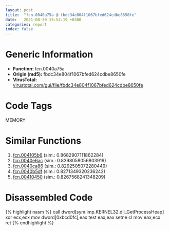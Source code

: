 ```yaml
---
layout: post
title:  "fcn.0040a75a @ fbdc34e804f1067bfed624cdbe8650fe"
date:   2021-08-30 15:52:19 +0300
categories: report
index: false
---
```


# Generic Information
- **Function:** fcn.0040a75a
- **Origin (md5):** fbdc34e804f1067bfed624cdbe8650fe
- **VirusTotal:** [virustotal.com/gui/file/fbdc34e804f1067bfed624cdbe8650fe][virustotal_ref]

# Code Tags
<span class="tag" id="MEMORY">MEMORY</span>


# Similar Functions

1. [fcn.004105b6][similar_1_ref] (sim.: 0.8682907111862284)
2. [fcn.0040e6ac][similar_2_ref] (sim.: 0.8398058056803919)
3. [fcn.0040ca86][similar_3_ref] (sim.: 0.8292505072280449)
4. [fcn.0040b5df][similar_4_ref] (sim.: 0.8271349320236242)
5. [fcn.00410450][similar_5_ref] (sim.: 0.8267568241348209)


# Disassembled Code

{% highlight nasm %}
call dword[sym.imp.KERNEL32.dll_GetProcessHeap]
xor ecx,ecx
mov dword[0xbcd0fc],eax
test eax,eax
setne cl
mov eax,ecx
ret 
{% endhighlight %}


[similar_1_ref]: /report/fcn.004105b6@235127bd7ddea75fb72313b9d5061e79
[similar_2_ref]: /report/fcn.0040e6ac@e5be9c1df6690f9880cc7a4e3bb82114
[similar_3_ref]: /report/fcn.0040ca86@22e4fd0c4b1c614e2ac3f6bd9999bcbd
[similar_4_ref]: /report/fcn.0040b5df@d8e81b230e51671f65a4a8e6ababe01d
[similar_5_ref]: /report/fcn.00410450@fd17dad7a5809016e438b746adc04679
[virustotal_ref]: https://www.virustotal.com/gui/file/fbdc34e804f1067bfed624cdbe8650fe